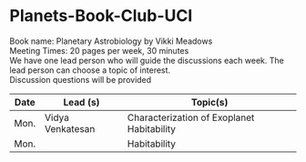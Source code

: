 # Planets-Book-Club-UCI
Book name: Planetary Astrobiology by Vikki Meadows 
<br/> Meeting Times: 20 pages per week, 30 minutes
<br/> We have one lead person who will guide the discussions each week. The lead person can choose a topic of interest.
<br/> Discussion questions will be provided

Date             | Lead (s)     |  Topic(s)        |  
| ---------------  | ---------------- | ---------------- |
|   Mon.   |  Vidya Venkatesan   |  Characterization of Exoplanet Habitability          |    
| Mon.| | Habitability | 
